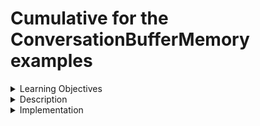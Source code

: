 # Cumulative for the ConversationBufferMemory examples

<details><summary>Learning Objectives</summary>

# Learning Objectives for the ConversationBufferMemory examples topic.

### Learning Objectives

After completing this module, associates should be able to:
- Store messages and extract as a variable
- Use LCEL with ConversationBufferMemory
</details>
<details><summary>Description</summary>

# Description of the ConversationBufferMemory examples topic.

### ConversationBufferMemory examples
With Memory we can store messages and then extract the messages in a variable.
</details>
<details><summary>Implementation</summary> 

# Implementation for the ConversationBufferMemory examples topic

### ConversationBufferMemory We can first extract it as a string.
```python
from langchain.memory import ConversationBufferMemory

memory = ConversationBufferMemory()
memory.save_context({"input": "hi"}, {"output": "whats up"})

memory.load_memory_variables({})
```

We also get the history as a list of messages.
```python
memory = ConversationBufferMemory(return_messages=True)
memory.save_context({"input": "hello"}, {"output": "how are you"})

memory.load_memory_variables({})
```
Using in a chain
Finally, let's take a look at using this in a chain.
```python
from langchain.llms import OpenAI
from langchain.chains import ConversationChain


llm = OpenAI()
conversation = ConversationChain(
    llm=llm,
    verbose=True,
    memory=ConversationBufferMemory()
)

conversation.predict(input="Hello!")


conversation.predict(input="I am well, and I am having a great conversation with AI.")
```
</details>
